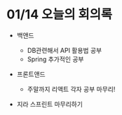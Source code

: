 # 01/14 오늘의 회의록



- 백앤드 
  - DB관련해서 API 활용법 공부
  - Spring 추가적인 공부

- 프론트앤드
  - 주말까지 리액트 각자 공부 마무리!



- 지라 스프린트 마무리하기